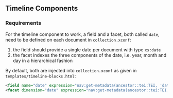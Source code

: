 ## Timeline Components

### Requirements

For the timeline component to work, a field and a facet, both called `date`, need to be defined on each document in `collection.xconf`:

1. the field should provide a single date per document with type `xs:date`
2. the facet indexes the three components of the date, i.e. year, month and day in a hierarchical fashion

By default, both are injected into `collection.xconf` as given in `templates/timeline-blocks.html`:

```xml
<field name="date" expression="nav:get-metadata(ancestor::tei:TEI, 'date')"/>
<facet dimension="date" expression="nav:get-metadata(ancestor::tei:TEI, 'date') => tokenize('-')" hierarchical="yes"/>
```
